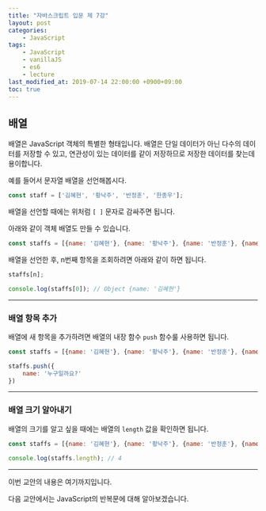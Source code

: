 ```yaml
---
title: "자바스크립트 입문 제 7강"
layout: post
categories:
    - JavaScript
tags:
    - JavaScript
    - vanillaJS
    - es6
    - lecture
last_modified_at: 2019-07-14 22:00:00 +0900+09:00
toc: true
---
```


## 배열

배열은 JavaScript 객체의 특별한 형태입니다. 배열은 단일 데이터가 아닌 다수의 데이터를 저장할 수 있고, 연관성이 있는 데이터를 같이 저장하므로 저장한 데이터를 찾는데 용이합니다.

예를 들어서 문자열 배열을 선언해봅시다.

~~~javascript
const staff = ['김혜현', '황낙주', '반정훈', '한종우'];
~~~

배열을 선언할 때에는 위처럼 `[ ]` 문자로 감싸주면 됩니다.

아래와 같이 객체 배열도 만들 수 있습니다.

~~~javascript
const staffs = [{name: '김혜현'}, {name: '황낙주'}, {name: '반정훈'}, {name: '한종우'}];
~~~

배열을 선언한 후, n번째 항목을 조회하려면 아래와 같이 하면 됩니다.

~~~javascript
staffs[n];

console.log(staffs[0]); // Object {name: '김혜현'}
~~~

---

### 배열 항목 추가

배열에 새 항목을 추가하려면 배열의 내장 함수 `push` 함수룰 사용하면 됩니다.

~~~javascript
const staffs = [{name: '김혜현'}, {name: '황낙주'}, {name: '반정훈'}, {name: '한종우'}];

staffs.push({
    name: '누구일까요?'
})
~~~

---

### 배열 크기 알아내기

배열의 크기를 알고 싶을 때에는 배열의 `length` 값을 확인하면 됩니다.

~~~javascript
const staffs = [{name: '김혜현'}, {name: '황낙주'}, {name: '반정훈'}, {name: '한종우'}];

console.log(staffs.length); // 4
~~~

---

이번 교안의 내용은 여기까지입니다.

다음 교안에서는 JavaScript의 반복문에 대해 알아보겠습니다.
